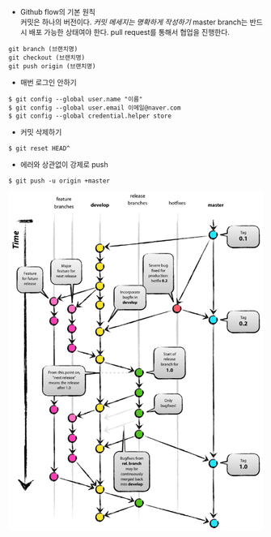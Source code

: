 - Github flow의 기본 원칙  
	커밋은 하나의 버전이다. *커밋 메세지는 명확하게 작성하기*
	master branch는 반드시 배포 가능한 상태여야 한다.
	pull request를 통해서 협업을 진행한다.

```
git branch (브랜치명)
git checkout (브랜치명)
git push origin (브랜치명)
```

- 매번 로그인 안하기
```
$ git config --global user.name "이름"
$ git config --global user.email 이메일@naver.com
$ git config --global credential.helper store
```

- 커밋 삭제하기
```
$ git reset HEAD^
```

- 에러와 상관없이 강제로 push
```
$ git push -u origin +master
```
![](./img/gitflow.png)
